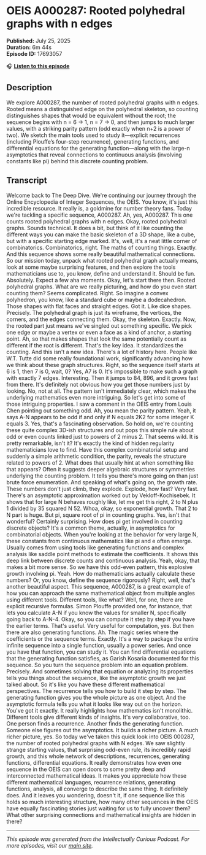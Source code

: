 # OEIS A000287: Rooted polyhedral graphs with n edges

**Published:** July 25, 2025  
**Duration:** 6m 44s  
**Episode ID:** 17693057

🎧 **[Listen to this episode](https://intellectuallycurious.buzzsprout.com/2529712/episodes/17693057-oeis-a000287-rooted-polyhedral-graphs-with-n-edges)**

## Description

We explore A000287, the number of rooted polyhedral graphs with n edges. Rooted means a distinguished edge on the polyhedral skeleton, so counting distinguishes shapes that would be equivalent without the root; the sequence begins with n = 6 → 1, n = 7 → 0, and then jumps to much larger values, with a striking parity pattern (odd exactly when n+2 is a power of two). We sketch the main tools used to study it—explicit recurrences (including Plouffe’s four-step recurrence), generating functions, and differential equations for the generating function—along with the large-n asymptotics that reveal connections to continuous analysis (involving constants like pi) behind this discrete counting problem.

## Transcript

Welcome back to The Deep Dive. We're continuing our journey through the Online Encyclopedia of Integer Sequences, the OEIS. You know, it's just this incredible resource. It really is, a goldmine for number theory fans. Today we're tackling a specific sequence, A000287. Ah, yes, A000287. This one counts rooted polyhedral graphs with n edges. Okay, rooted polyhedral graphs. Sounds technical. It does a bit, but think of it like counting the different ways you can make the basic skeleton of a 3D shape, like a cube, but with a specific starting edge marked. It's, well, it's a neat little corner of combinatorics. Combinatorics, right. The maths of counting things. Exactly. And this sequence shows some really beautiful mathematical connections. So our mission today, unpack what rooted polyhedral graph actually means, look at some maybe surprising features, and then explore the tools mathematicians use to, you know, define and understand it. Should be fun. Absolutely. Expect a few aha moments. Okay, let's start there then. Rooted polyhedral graphs. What are we really picturing, and how do you even start counting them? Seems complicated. Right. So imagine a convex polyhedron, you know, like a standard cube or maybe a dodecahedron. Those shapes with flat faces and straight edges. Got it. Like dice shapes. Precisely. The polyhedral graph is just its wireframe, the vertices, the corners, and the edges connecting them. Okay, the skeleton. Exactly. Now, the rooted part just means we've singled out something specific. We pick one edge or maybe a vertex or even a face as a kind of anchor, a starting point. Ah, so that makes shapes that look the same potentially count as different if the root is different. That's the key idea. It standardizes the counting. And this isn't a new idea. There's a lot of history here. People like W.T. Tutte did some really foundational work, significantly advancing how we think about these graph structures. Right, so the sequence itself starts at 6 is 1, then 7 is 0, wait, 0? Yes, A7 is 0. It's impossible to make such a graph with exactly 7 edges. Interesting. Then it jumps to 84, 896, and it grows fast from there. It's definitely not obvious how you get those numbers just by looking. No, not at all. The pattern isn't immediately clear, which makes the underlying mathematics even more intriguing. So let's get into some of those intriguing properties. I saw a comment in the OEIS entry from Louis Chen pointing out something odd. Ah, you mean the parity pattern. Yeah, it says A-N appears to be odd if and only if N equals 2K2 for some integer K equals 3. Yes, that's a fascinating observation. So hold on, we're counting these quite complex 3D-ish structures and out pops this simple rule about odd or even counts linked just to powers of 2 minus 2. That seems wild. It is pretty remarkable, isn't it? It's exactly the kind of hidden regularity mathematicians love to find. Have this complex combinatorial setup and suddenly a simple arithmetic condition, the parity, reveals the structure related to powers of 2. What does that usually hint at when something like that appears? Often it suggests deeper algebraic structures or symmetries underlying the counting problem. It tells you there's more going on than just brute force enumeration. And speaking of what's going on, the growth rate. These numbers don't just climb, they explode. Explode, how fast? Very fast. There's an asymptotic approximation worked out by Vekloff-Kochisebek. It shows that for large N behaves roughly like, let me get this right, 2 to N plus 1 divided by 35 squared N 52. Whoa, okay, so exponential growth. That 2 to N part is huge. But pi, square root of pi in counting graphs. Yes, isn't that wonderful? Certainly surprising. How does pi get involved in counting discrete objects? It's a common theme, actually, in asymptotics for combinatorial objects. When you're looking at the behavior for very large N, these constants from continuous mathematics like pi and e often emerge. Usually comes from using tools like generating functions and complex analysis like saddle point methods to estimate the coefficients. It shows this deep link between discrete counts and continuous analysis. Yeah, okay, that makes a bit more sense. So we have this odd-even pattern, this explosive growth involving pi. Yeah. How do mathematicians actually calculate these numbers? Or, you know, define the sequence rigorously? Right, well, that's another beautiful aspect. This sequence, A000287, is a great example of how you can approach the same mathematical object from multiple angles using different tools. Different tools, like what? Well, for one, there are explicit recursive formulas. Simon Plouffe provided one, for instance, that lets you calculate A-N if you know the values for smaller N, specifically going back to A-N-4. Okay, so you can compute it step by step if you have the earlier terms. That's useful. Very useful for computation, yes. But then there are also generating functions. Ah. The magic series where the coefficients or the sequence terms. Exactly. It's a way to package the entire infinite sequence into a single function, usually a power series. And once you have that function, you can study it. You can find differential equations that the generating function satisfies, as Garish Kosaria documented for this sequence. So you turn the sequence problem into an equation problem. Precisely. And sometimes solving that equation or analyzing its properties tells you things about the sequence, like the asymptotic growth we just talked about. So it's like you have these different mathematical perspectives. The recurrence tells you how to build it step by step. The generating function gives you the whole picture as one object. And the asymptotic formula tells you what it looks like way out on the horizon. You've got it exactly. It really highlights how mathematics isn't monolithic. Different tools give different kinds of insights. It's very collaborative, too. One person finds a recurrence. Another finds the generating function. Someone else figures out the asymptotics. It builds a richer picture. A much richer picture, yes. So today we've taken this quick look into OEIS 000287, the number of rooted polyhedral graphs with N edges. We saw slightly strange starting values, that surprising odd-even rule, its incredibly rapid growth, and this whole network of descriptions, recurrences, generating functions, differential equations. It really demonstrates how even one sequence in the OEIS can open doors to some pretty deep and interconnected mathematical ideas. It makes you appreciate how these different mathematical languages, recurrence relations, generating functions, analysis, all converge to describe the same thing. It definitely does. And it leaves you wondering, doesn't it, if one sequence like this holds so much interesting structure, how many other sequences in the OEIS have equally fascinating stories just waiting for us to fully uncover them? What other surprising connections and mathematical insights are hidden in there?

---
*This episode was generated from the Intellectually Curious Podcast. For more episodes, visit our [main site](https://intellectuallycurious.buzzsprout.com).*
